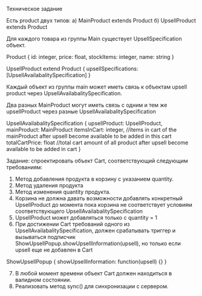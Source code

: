 Техническое задание 

Есть product двух типов:
a) MainProduct extends Product
б) UpsellProduct extends Product

Для каждого товара из группы Main существует UpsellSpecification объект.

Product {
   id: integer,
   price: float,
   stockItems: integer,
   name: string
}

UpsellProduct extend Product {
   upsellSpecifications: [UpsellAvailabalitySpecification]
}

Каждый объект из группы main может иметь связь к объектам upsell product через UpsellAvailabalitySpecification.

Два разных MainProduct могут иметь связь с одним и тем же upsellProduct через разные UpsellAvailabalitySpecification

UpsellAvailabalitySpecification {
upsellProduct: UpsellProduct,
mainProduct: MainProduct
itemsInCart: integer, //items in cart of the mainProduct after upsell become available to be added in this cart
totalCartPrice: float //total cart amount of all product after upsell become available to be added in cart
}

Задание: спроектировать объект Cart, соответствующий следующим требованиям:
1) Метод добавления продукта в корзину с указанием quantity.
2) Метод удаления продукта
3) Метод изменения quantity продукта.
4) Корзина не должна давать возможности добавлять конкретный UpsellProduct до момента пока корзина не соответствует условиям соответствующего UpsellAvailabalitySpecification
5) UpsellProduct может добавляться только с quantity = 1
6) При достижении Cart требований одного из UpsellAvailabalitySpecification, должен срабатывать триггер и вызываться подписчик ShowUpsellPopup.showUpsellInformation(upsell), но только
если upsell еще не добавлен в Cart

ShowUpsellPopup {
showUpsellInformation: function(upsell) {}
}

7) В любой момент времени объект Cart должен находиться в валидном состоянии.
8) Реализовать метод sync() для синхронизации с сервером.

